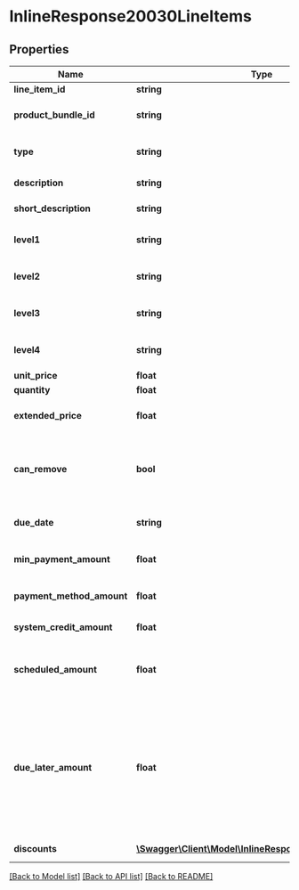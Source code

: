 # InlineResponse20030LineItems

## Properties
Name | Type | Description | Notes
------------ | ------------- | ------------- | -------------
**line_item_id** | **string** | The line item ID. | 
**product_bundle_id** | **string** | The ID of the product bundle this line item belongs | [optional] 
**type** | **string** | The line item type. A description of each type is detailed in the table below. |type|description| |-|-| |reg_fee|Registration Fee| |question_fee|Question Fee| |inst|Instance Fee| | 
**description** | **string** | The line item full description. | 
**short_description** | **string** | The line item short description. | 
**level1** | **string** | The line item first-level grouping. This is only used for display purposes. | 
**level2** | **string** | The line item second-level grouping. This is only used for display purposes. | 
**level3** | **string** | The line item third-level grouping. This is only used for display purposes. | 
**level4** | **string** | The line item fourth-level grouping. This is only used for display purposes. | 
**unit_price** | **float** | The line item price per unit. | 
**quantity** | **float** | The line item quantity. | 
**extended_price** | **float** | The price for all quantities. Equal to &#x60;quantity&#x60; * &#x60;unit_price&#x60;. | 
**can_remove** | **bool** | Indicates whether the line_item can be deleted from the cart. For example, you can delete a program offering but not a registration fee. | 
**due_date** | **string** | The date when the &#x60;min_payment_amount&#x60; is due. | 
**min_payment_amount** | **float** | How much of the &#x60;extended_price&#x60; is due immediately. | 
**payment_method_amount** | **float** | The amount that will be paid by the payment method. | 
**system_credit_amount** | **float** | The amount that will be paid by system credit. | 
**scheduled_amount** | **float** | The balance amount due after &#x60;discount&#x60;s, &#x60;system_credit_amount&#x60;, and &#x60;payment_method_amount&#x60; | 
**due_later_amount** | **float** | Balance if min_payment_amount is paid. This value is independent of how much is paid toward the line_item. For example, if a unit&#39;s &#x60;extended_price&#x60; is $100, and the &#x60;min_payment_amount&#x60; is $15, then the &#x60;due_later_amount&#x60; will always be $85. | 
**discounts** | [**\Swagger\Client\Model\InlineResponse20030Discounts[]**](InlineResponse20030Discounts.md) | A list of discounts applied to the line item. | 

[[Back to Model list]](../README.md#documentation-for-models) [[Back to API list]](../README.md#documentation-for-api-endpoints) [[Back to README]](../README.md)


